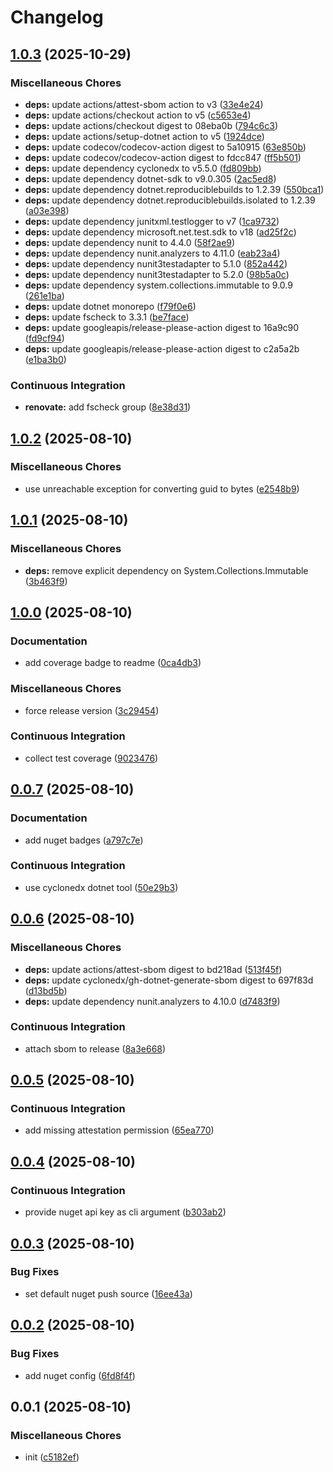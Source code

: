 # Changelog

## [1.0.3](https://github.com/phi-ag/ifc-guid-dotnet/compare/v1.0.2...v1.0.3) (2025-10-29)


### Miscellaneous Chores

* **deps:** update actions/attest-sbom action to v3 ([33e4e24](https://github.com/phi-ag/ifc-guid-dotnet/commit/33e4e2480ea769e4567cf82ae1ce5a573d777207))
* **deps:** update actions/checkout action to v5 ([c5653e4](https://github.com/phi-ag/ifc-guid-dotnet/commit/c5653e474d677bd354c227be137e2648b3f75673))
* **deps:** update actions/checkout digest to 08eba0b ([794c6c3](https://github.com/phi-ag/ifc-guid-dotnet/commit/794c6c396639af1ab35cb7030e51273c4f92586a))
* **deps:** update actions/setup-dotnet action to v5 ([1924dce](https://github.com/phi-ag/ifc-guid-dotnet/commit/1924dce0b52528bf6de39f0e531b7d5120d3deab))
* **deps:** update codecov/codecov-action digest to 5a10915 ([63e850b](https://github.com/phi-ag/ifc-guid-dotnet/commit/63e850be1bb83414712b2d1f7a424b9286191268))
* **deps:** update codecov/codecov-action digest to fdcc847 ([ff5b501](https://github.com/phi-ag/ifc-guid-dotnet/commit/ff5b5012b19043039758041a8ed97d791e324a33))
* **deps:** update dependency cyclonedx to v5.5.0 ([fd809bb](https://github.com/phi-ag/ifc-guid-dotnet/commit/fd809bbc25d746db3ff96f8cc25cbcfac2cf390b))
* **deps:** update dependency dotnet-sdk to v9.0.305 ([2ac5ed8](https://github.com/phi-ag/ifc-guid-dotnet/commit/2ac5ed839b7fdadd4e13e2b5aaf461969864cc81))
* **deps:** update dependency dotnet.reproduciblebuilds to 1.2.39 ([550bca1](https://github.com/phi-ag/ifc-guid-dotnet/commit/550bca1b7f5c5e741880e6ebf1220b8be998af8d))
* **deps:** update dependency dotnet.reproduciblebuilds.isolated to 1.2.39 ([a03e398](https://github.com/phi-ag/ifc-guid-dotnet/commit/a03e398a25e63c4494f8f35e828befc53ad9981a))
* **deps:** update dependency junitxml.testlogger to v7 ([1ca9732](https://github.com/phi-ag/ifc-guid-dotnet/commit/1ca973287af4c0d43b243ec0e82ba4e95b1fa9b5))
* **deps:** update dependency microsoft.net.test.sdk to v18 ([ad25f2c](https://github.com/phi-ag/ifc-guid-dotnet/commit/ad25f2cb698ca13e5a5f1a195ec8f3e0d951f7df))
* **deps:** update dependency nunit to 4.4.0 ([58f2ae9](https://github.com/phi-ag/ifc-guid-dotnet/commit/58f2ae9236c0c5b8daf73272f3a4254e735255e5))
* **deps:** update dependency nunit.analyzers to 4.11.0 ([eab23a4](https://github.com/phi-ag/ifc-guid-dotnet/commit/eab23a4b610504dfa92b424fe55be0405b056fa9))
* **deps:** update dependency nunit3testadapter to 5.1.0 ([852a442](https://github.com/phi-ag/ifc-guid-dotnet/commit/852a442ee8ff1fb2f29f4f67044a22de682049a1))
* **deps:** update dependency nunit3testadapter to 5.2.0 ([98b5a0c](https://github.com/phi-ag/ifc-guid-dotnet/commit/98b5a0cea531602bb0f61e32ac9be2cf387d81f4))
* **deps:** update dependency system.collections.immutable to 9.0.9 ([261e1ba](https://github.com/phi-ag/ifc-guid-dotnet/commit/261e1bac21c74544aed18f2bf9e5d79f6392c843))
* **deps:** update dotnet monorepo ([f79f0e6](https://github.com/phi-ag/ifc-guid-dotnet/commit/f79f0e68dba63dad0585d4b2270b18ce7e191add))
* **deps:** update fscheck to 3.3.1 ([be7face](https://github.com/phi-ag/ifc-guid-dotnet/commit/be7faceb2fe88871a13a0d609248b133d5cb5565))
* **deps:** update googleapis/release-please-action digest to 16a9c90 ([fd9cf94](https://github.com/phi-ag/ifc-guid-dotnet/commit/fd9cf94b8d509b9f3e9ac30df41f33244d3831ce))
* **deps:** update googleapis/release-please-action digest to c2a5a2b ([e1ba3b0](https://github.com/phi-ag/ifc-guid-dotnet/commit/e1ba3b008d42d445b9ae459438bf4a78ae6725db))


### Continuous Integration

* **renovate:** add fscheck group ([8e38d31](https://github.com/phi-ag/ifc-guid-dotnet/commit/8e38d31c1d176f684445a00d01cf06f15a7e3829))

## [1.0.2](https://github.com/phi-ag/ifc-guid-dotnet/compare/v1.0.1...v1.0.2) (2025-08-10)


### Miscellaneous Chores

* use unreachable exception for converting guid to bytes ([e2548b9](https://github.com/phi-ag/ifc-guid-dotnet/commit/e2548b93f05d42f3387a479b44e94af38a8e181a))

## [1.0.1](https://github.com/phi-ag/ifc-guid-dotnet/compare/v1.0.0...v1.0.1) (2025-08-10)


### Miscellaneous Chores

* **deps:** remove explicit dependency on System.Collections.Immutable ([3b463f9](https://github.com/phi-ag/ifc-guid-dotnet/commit/3b463f9aafb53d7bc838fa493ead67710b8cd3cc))

## [1.0.0](https://github.com/phi-ag/ifc-guid-dotnet/compare/v0.0.7...v1.0.0) (2025-08-10)


### Documentation

* add coverage badge to readme ([0ca4db3](https://github.com/phi-ag/ifc-guid-dotnet/commit/0ca4db39b5118247174729a5425e5b78b338e4fa))


### Miscellaneous Chores

* force release version ([3c29454](https://github.com/phi-ag/ifc-guid-dotnet/commit/3c294547c7d19cd1acfb44492aef2822384131a0))


### Continuous Integration

* collect test coverage ([9023476](https://github.com/phi-ag/ifc-guid-dotnet/commit/90234767fae4f2c937bb74c3a854e98e00a8fb50))

## [0.0.7](https://github.com/phi-ag/ifc-guid-dotnet/compare/v0.0.6...v0.0.7) (2025-08-10)


### Documentation

* add nuget badges ([a797c7e](https://github.com/phi-ag/ifc-guid-dotnet/commit/a797c7ecd83f2bdd95603b15496aa75bb8474892))


### Continuous Integration

* use cyclonedx dotnet tool ([50e29b3](https://github.com/phi-ag/ifc-guid-dotnet/commit/50e29b30b19b5494ae8beec6f34f1bfafabfe4df))

## [0.0.6](https://github.com/phi-ag/ifc-guid-dotnet/compare/v0.0.5...v0.0.6) (2025-08-10)


### Miscellaneous Chores

* **deps:** update actions/attest-sbom digest to bd218ad ([513f45f](https://github.com/phi-ag/ifc-guid-dotnet/commit/513f45f1cff7f808b3e5d6a85edffd8d1d2c8c37))
* **deps:** update cyclonedx/gh-dotnet-generate-sbom digest to 697f83d ([d13bd5b](https://github.com/phi-ag/ifc-guid-dotnet/commit/d13bd5b3d416e2a8c6a210bdc73ad45cd23b8a95))
* **deps:** update dependency nunit.analyzers to 4.10.0 ([d7483f9](https://github.com/phi-ag/ifc-guid-dotnet/commit/d7483f96c59374bb0f03f60762439cfa086c7640))


### Continuous Integration

* attach sbom to release ([8a3e668](https://github.com/phi-ag/ifc-guid-dotnet/commit/8a3e668e06c2f25c707908da039424bed0a4e169))

## [0.0.5](https://github.com/phi-ag/ifc-guid-dotnet/compare/v0.0.4...v0.0.5) (2025-08-10)


### Continuous Integration

* add missing attestation permission ([65ea770](https://github.com/phi-ag/ifc-guid-dotnet/commit/65ea770acd0d95abd4c668e8ac345c5d95c07551))

## [0.0.4](https://github.com/phi-ag/ifc-guid-dotnet/compare/v0.0.3...v0.0.4) (2025-08-10)


### Continuous Integration

* provide nuget api key as cli argument ([b303ab2](https://github.com/phi-ag/ifc-guid-dotnet/commit/b303ab2fbe81d1d8bc5fa5ef95264ec62d6622b5))

## [0.0.3](https://github.com/phi-ag/ifc-guid-dotnet/compare/v0.0.2...v0.0.3) (2025-08-10)


### Bug Fixes

* set default nuget push source ([16ee43a](https://github.com/phi-ag/ifc-guid-dotnet/commit/16ee43a379a199896002dc7d593a07a02fcf57a3))

## [0.0.2](https://github.com/phi-ag/ifc-guid-dotnet/compare/v0.0.1...v0.0.2) (2025-08-10)


### Bug Fixes

* add nuget config ([6fd8f4f](https://github.com/phi-ag/ifc-guid-dotnet/commit/6fd8f4ffff69d7e26435850afccdb4e2eb4d9497))

## 0.0.1 (2025-08-10)


### Miscellaneous Chores

* init ([c5182ef](https://github.com/phi-ag/ifc-guid-dotnet/commit/c5182efa5027d219b2b46043796e4b4e12b82485))
